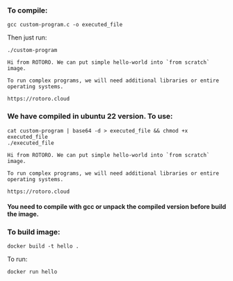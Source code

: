### To compile:
```
gcc custom-program.c -o executed_file
```

Then just run:

```
./custom-program
```
```
Hi from ROTORO. We can put simple hello-world into `from scratch` image.

To run complex programs, we will need additional libraries or entire operating systems.

https://rotoro.cloud
```

### We have compiled in ubuntu 22 version. To use:

```
cat custom-program | base64 -d > executed_file && chmod +x executed_file
./executed_file
```
```
Hi from ROTORO. We can put simple hello-world into `from scratch` image.

To run complex programs, we will need additional libraries or entire operating systems.

https://rotoro.cloud
```

#### You need to compile with gcc or unpack the compiled version before build the image.

### To build image:

```
docker build -t hello .
```

To run:

```
docker run hello
```


